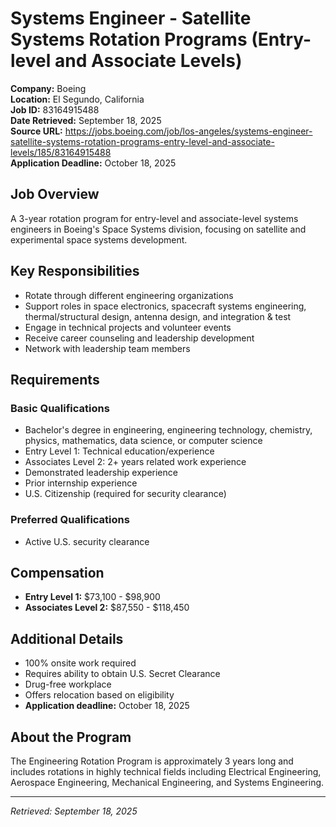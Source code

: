 # Systems Engineer - Satellite Systems Rotation Programs (Entry-level and Associate Levels)

**Company:** Boeing  
**Location:** El Segundo, California  
**Job ID:** 83164915488  
**Date Retrieved:** September 18, 2025  
**Source URL:** https://jobs.boeing.com/job/los-angeles/systems-engineer-satellite-systems-rotation-programs-entry-level-and-associate-levels/185/83164915488  
**Application Deadline:** October 18, 2025  

## Job Overview

A 3-year rotation program for entry-level and associate-level systems engineers in Boeing's Space Systems division, focusing on satellite and experimental space systems development.

## Key Responsibilities

- Rotate through different engineering organizations
- Support roles in space electronics, spacecraft systems engineering, thermal/structural design, antenna design, and integration & test
- Engage in technical projects and volunteer events
- Receive career counseling and leadership development
- Network with leadership team members

## Requirements

### Basic Qualifications
- Bachelor's degree in engineering, engineering technology, chemistry, physics, mathematics, data science, or computer science
- Entry Level 1: Technical education/experience
- Associates Level 2: 2+ years related work experience
- Demonstrated leadership experience
- Prior internship experience
- U.S. Citizenship (required for security clearance)

### Preferred Qualifications
- Active U.S. security clearance

## Compensation

- **Entry Level 1:** $73,100 - $98,900
- **Associates Level 2:** $87,550 - $118,450

## Additional Details

- 100% onsite work required
- Requires ability to obtain U.S. Secret Clearance
- Drug-free workplace
- Offers relocation based on eligibility
- **Application deadline:** October 18, 2025

## About the Program

The Engineering Rotation Program is approximately 3 years long and includes rotations in highly technical fields including Electrical Engineering, Aerospace Engineering, Mechanical Engineering, and Systems Engineering.

---

*Retrieved: September 18, 2025*